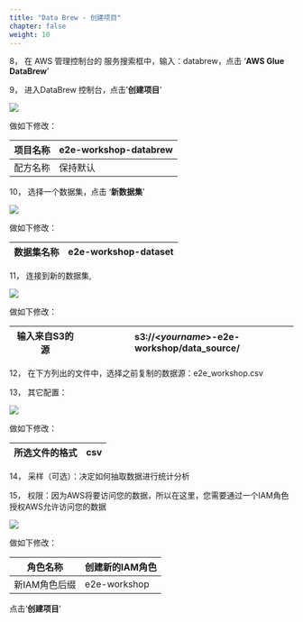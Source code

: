 ```yaml
---
title: "Data Brew - 创建项目"
chapter: false
weight: 10
---
```


8， 在 AWS 管理控制台的 服务搜索框中，输入：databrew，点击 ‘**AWS Glue DataBrew**’

9， 进入DataBrew 控制台，点击’**创建项目**’

![](/images/LakeHouse/3_1_0_brew_create_project.png)

做如下修改：

| 项目名称 | e2e-workshop-databrew |
| -------- | --------------------- |
| 配方名称 | 保持默认              |

10， 选择一个数据集，点击 ‘**新数据集**’

![](/images/LakeHouse/3_1_1_brew_dataset.png)

做如下修改：

| 数据集名称 | e2e-workshop-dataset |
| ---------- | -------------------- |

11， 连接到新的数据集,

![](/images/LakeHouse/3_1_2_brew_dataset_source.png)

做如下修改：

| 输入来自S3的源 | s3://<*yourname*>-e2e-workshop/data_source/ |
| -------------- | ------------------------------------------- |

12， 在下方列出的文件中，选择之前复制的数据源：e2e_workshop.csv

13， 其它配置：

![](/images/LakeHouse/3_1_3_brew_dataset_csv.png)

做如下修改：

| 所选文件的格式 | csv  |
| -------------- | ---- |

14， 采样（可选）：决定如何抽取数据进行统计分析

15， 权限：因为AWS将要访问您的数据，所以在这里，您需要通过一个IAM角色授权AWS允许访问您的数据

![](/images/LakeHouse/3_1_4_brew_iam.png)

做如下修改：

| 角色名称      | 创建新的IAM角色 |
| ------------- | --------------- |
| 新IAM角色后缀 | e2e-workshop    |

点击‘**创建项目**’
